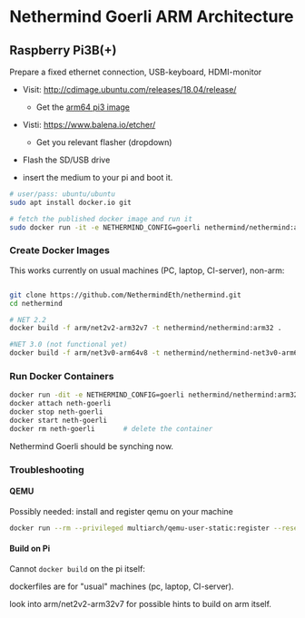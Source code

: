 # Nethermind Goerli ARM Architecture

## Raspberry Pi3B(+)

Prepare a fixed ethernet connection, USB-keyboard, HDMI-monitor

* Visit: http://cdimage.ubuntu.com/releases/18.04/release/
  * Get the [arm64 pi3 image](http://cdimage.ubuntu.com/releases/18.04/release/ubuntu-18.04.2-preinstalled-server-arm64+raspi3.img.xz)

* Visti: https://www.balena.io/etcher/
  * Get you relevant flasher (dropdown)
* Flash the SD/USB drive
* insert the medium to your pi and boot it.

```sh
# user/pass: ubuntu/ubuntu
sudo apt install docker.io git

# fetch the published docker image and run it
sudo docker run -it -e NETHERMIND_CONFIG=goerli nethermind/nethermind:arm32 
```

### Create Docker Images


This works currently on usual machines (PC, laptop, CI-server), non-arm:

```sh

git clone https://github.com/NethermindEth/nethermind.git
cd nethermind

# NET 2.2
docker build -f arm/net2v2-arm32v7 -t nethermind/nethermind:arm32 .

#NET 3.0 (not functional yet)
docker build -f arm/net3v0-arm64v8 -t nethermind/nethermind-net3v0-arm64v8 .

```

### Run Docker Containers

```sh
docker run -dit -e NETHERMIND_CONFIG=goerli nethermind/nethermind:arm32  --name neth-goerli
docker attach neth-goerli
docker stop neth-goerli
docker start neth-goerli
docker rm neth-goerli       # delete the container
```

Nethermind Goerli should be synching now.

### Troubleshooting

#### QEMU

Possibly needed: install and register qemu on your machine

```sh
docker run --rm --privileged multiarch/qemu-user-static:register --reset
```

#### Build on Pi

Cannot `docker build` on the pi itself:

dockerfiles are for "usual" machines (pc, laptop, CI-server).

look into arm/net2v2-arm32v7 for possible hints to build on arm itself.

